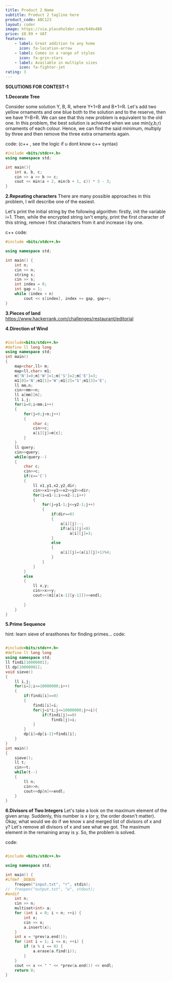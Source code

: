 ```yaml
---
title: Product 2 Name
subtitle: Product 2 tagline here
product_code: ABC123
layout: coder
image: https://via.placeholder.com/640x480
price: £0.99 + VAT
features:
    - label: Great addition to any home
      icon: fa-location-arrow
    - label: Comes in a range of styles
      icon: fa-grin-stars
    - label: Available in multiple sizes
      icon: fa-fighter-jet
rating: 3
---
```

**SOLUTIONS FOR CONTEST-1**

**1.Decorate Tree**

Consider some solution Y, B, R, where Y+1=B and B+1=R. Let's add two yellow ornaments and one blue both to the solution and to the reserve, then we have Y=B=R. We can see that this new problem is equivalent to the old one. In this problem, the best solution is achieved when we use min(y,b,r) ornaments of each colour. Hence, we can find the said minimum, multiply by three and then remove the three extra ornaments again.


code: 
(c++ , see the logic if u dont know c++ syntax)

```cpp
#include <bits/stdc++.h>
using namespace std;

int main(){
    int a, b, c;
    cin >> a >> b >> c;
    cout << min(a + 2, min(b + 1, c)) * 3 - 3;
}
```
**2.Repeating characters**
There are many possible approaches in this problem, I will describe one of the easiest.

Let's print the initial string by the following algorithm: firstly, init the variable i=1. Then, while the encrypted string isn't empty, print the first character of this string, remove i first characters from it and increase i by one.

c++ code:
```cpp
#include <bits/stdc++.h>

using namespace std;

int main() {
    int n;
    cin >> n;
    string s;
    cin >> s;
    int index = 0;
    int gap = 1;
    while (index < n)
        cout << s[index], index += gap, gap++;
}
```

**3.Pieces of land**
https://www.hackerrank.com/challenges/restaurant/editorial


**4.Direction of Wind**
```cpp

#include<bits/stdc++.h>
#define ll long long
using namespace std;
int main()
{
    map<char,ll> m;
    map<ll,char> m1;
    m['N']=0;m['W']=1;m['S']=2;m['E']=3;
    m1[0]='N';m1[1]='W';m1[2]='S';m1[3]='E';
    ll mm,n;
    cin>>mm>>n;
    ll a[mm][n];
    ll i,j;
    for(i=0;i<mm;i++)
    {
        for(j=0;j<n;j++)
        {
            char c;
            cin>>c;
            a[i][j]=m[c];
        }
    }
    ll query;
    cin>>query;
    while(query--)
    {
        char c;
        cin>>c;
        if(c=='C')
        {
            ll x1,y1,x2,y2,dir;
            cin>>x1>>y1>>x2>>y2>>dir;
            for(i=x1-1;i<=x2-1;i++)
            {
                for(j=y1-1;j<=y2-1;j++)
                {
                    if(dir==0)
                    {
                        a[i][j]--;
                        if(a[i][j]<0)
                            a[i][j]=3;
                    }
                    else
                    {
                        a[i][j]=(a[i][j]+1)%4;
                    }
                }
            }
        }
        else
        {
            ll x,y;
            cin>>x>>y;
            cout<<(m1[a[x-1][y-1]])<<endl;
            
        }
    }
}

```
**5.Prime Sequence**

hint: learn sieve of erasthones for finding primes...
code:
```cpp

#include<bits/stdc++.h>
#define ll long long
using namespace std;
ll findi[10000001];
ll dp[10000001];
void sieve()
{
    ll i,j;
    for(i=2;i<=10000000;i++)
    {
        if(findi[i]==0)
        {
            findi[i]=i;
            for(j=i*i;j<=10000000;j+=i){
                if(findi[j]==0)
                    findi[j]=i;
            }
        }
        dp[i]=dp[i-1]+findi[i];
    }
}
int main()
{
    sieve();
    ll t;
    cin>>t;
    while(t--)
    {
        ll n;
        cin>>n;
        cout<<dp[n]<<endl;
    }
}
```
**6.Divisors of Two Integers** 
Let's take a look on the maximum element of the given array. Suddenly, this number is x (or y, the order doesn't matter). Okay, what would we do if we know x and merged list of divisors of x and y? Let's remove all divisors of x and see what we got. The maximum element in the remaining array is y. So, the problem is solved.

code:
```cpp

#include <bits/stdc++.h>

using namespace std;

int main() {
#ifdef _DEBUG
	freopen("input.txt", "r", stdin);
//	freopen("output.txt", "w", stdout);
#endif
	int n;
	cin >> n;
	multiset<int> a;
	for (int i = 0; i < n; ++i) {
		int x;
		cin >> x;
		a.insert(x);
	}
	int x = *prev(a.end());
	for (int i = 1; i <= x; ++i) {
		if (x % i == 0) {
			a.erase(a.find(i));
		}
	}
	cout << x << " " << *prev(a.end()) << endl;
	return 0;
}
```
